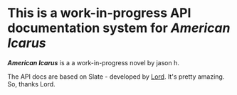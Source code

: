 <h1>This is a work-in-progress API documentation system for <em>American Icarus</em></h1>
<p><strong><em>American Icarus</em></strong> is a a work-in-progress novel by jason h.</h1></p>
<p>The API docs are based on Slate - developed by <a href="https://lord.github.io/slate">Lord</a>. It's pretty amazing. So, thanks Lord.</p>
